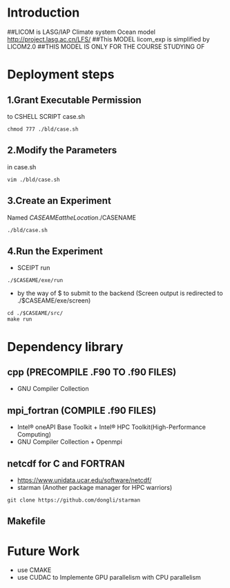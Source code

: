 Introduction
============
##LICOM is LASG/IAP Climate system Ocean model http://project.lasg.ac.cn/LFS/
##This MODEL licom_exp is simplified by LICOM2.0
##THIS MODEL IS ONLY FOR THE COURSE STUDYING OF <NUMERICAL EXPERIMENTS FOR OCEANIC CIRCULATION AND AIR-SEA INTERACTION>

Deployment steps
============
## 1.Grant Executable Permission 
to CSHELL SCRIPT case.sh 
```
chmod 777 ./bld/case.sh
```
## 2.Modify the Parameters 
in case.sh
```
vim ./bld/case.sh
```
## 3.Create an Experiment 
Named $CASEAME at the Location ./$CASENAME
```
./bld/case.sh
```
## 4.Run the Experiment
- SCEIPT run
```
./$CASEAME/exe/run
```
- by the way of $ to submit to the backend (Screen output is redirected to ./$CASEAME/exe/screen)
```
cd ./$CASEAME/src/
make run 
```

Dependency library
============
## cpp (PRECOMPILE .F90 TO .f90 FILES)   
- GNU Compiler Collection
## mpi_fortran (COMPILE .f90 FILES)  
- Intel® oneAPI Base Toolkit + Intel® HPC Toolkit(High-Performance Computing)  
- GNU Compiler Collection + Openmpi
## netcdf for C and FORTRAN  
- https://www.unidata.ucar.edu/software/netcdf/    
- starman (Another package manager for HPC warriors)
```
git clone https://github.com/dongli/starman
```
## Makefile

Future Work
============
- use CMAKE 
- use CUDAC to Implemente GPU parallelism with CPU parallelism
